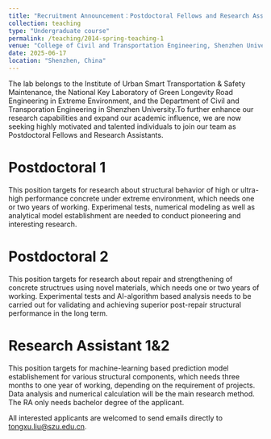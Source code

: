 ```yaml
---
title: "Recruitment Announcement：Postdoctoral Fellows and Research Assistants"
collection: teaching
type: "Undergraduate course"
permalink: /teaching/2014-spring-teaching-1
venue: "College of Civil and Transportation Engineering, Shenzhen University"
date: 2025-06-17
location: "Shenzhen, China"
---
```


The lab belongs to the Institute of Urban Smart Transportation & Safety Maintenance, the National Key Laboratory of Green Longevity Road Engineering in Extreme Environment, and the Department of Civil and Transporation Engineering in Shenzhen University.To further enhance our research capabilities and expand our academic influence, we are now seeking highly motivated and talented individuals to join our team as Postdoctoral Fellows and Research Assistants.

Postdoctoral 1
======

This position targets for research about structural behavior of high or ultra-high performance concrete under extreme environment, which needs one or two years of working. Experimenal tests, numerical modeling as well as analytical model establishment are needed to conduct pioneering and interesting research. 

Postdoctoral 2
======

This position targets for research about repair and strengthening of concrete structrues using novel materials, which needs one or two years of working. Experimental tests and AI-algorithm based analysis needs to be carried out for validating and achieving superior post-repair structural performance in the long term.  

Research Assistant 1&2
======

This position targets for machine-learning based prediction model establishement for various structural components, which needs three months to one year of working, depending on the requirement of projects. Data analysis and numerical calculation will be the main research method. The RA only needs bachelor degree of the applicant. 

All interested applicants are welcomed to send emails directly to tongxu.liu@szu.edu.cn. 
